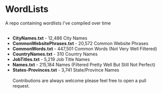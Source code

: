 # WordLists
A repo containing wordlists I've compiled over time 
<br><br>
- **CityNames.txt** - 12,486 City Names
- **CommonWebsitePhrases.txt** - 20,572 Common Website Phrases
- **CommonWords.txt** - 447,501 Common Words (Not Very Well Filtered)
- **CountryNames.txt** - 310 Country Names
- **JobTitles.txt** - 5,219 Job Title Names
- **Names.txt** - 215,184 Names (Filtered Pretty Well But Still Not Perfect)
- **States-Provinces.txt** - 3,741 State/Province Names
<br><br>Contributions are always welcome please feel free to open a pull request.
